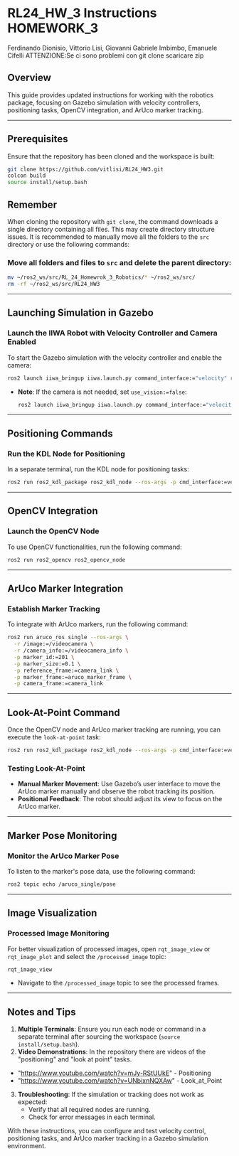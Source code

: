 # RL24_HW_3 Instructions HOMEWORK_3
Ferdinando Dionisio, Vittorio Lisi, Giovanni Gabriele Imbimbo, Emanuele Cifelli
ATTENZIONE:Se ci sono problemi con git clone scaricare zip
## Overview

This guide provides updated instructions for working with the robotics package, focusing on Gazebo simulation with velocity controllers, positioning tasks, OpenCV integration, and ArUco marker tracking.

---

## Prerequisites

Ensure that the repository has been cloned and the workspace is built:
```bash
git clone https://github.com/vitlisi/RL24_HW3.git
colcon build
source install/setup.bash
```
## Remember
When cloning the repository with `git clone`, the command downloads a single directory containing all files. This may create directory structure issues. It is recommended to manually move all the folders to the `src` directory or use the following commands:

### Move all folders and files to `src` and delete the parent directory:
```bash
mv ~/ros2_ws/src/RL_24_Homewrok_3_Robotics/* ~/ros2_ws/src/
rm -rf ~/ros2_ws/src/RL24_HW3
```

---

## Launching Simulation in Gazebo

### Launch the IIWA Robot with Velocity Controller and Camera Enabled
To start the Gazebo simulation with the velocity controller and enable the camera:
```bash
ros2 launch iiwa_bringup iiwa.launch.py command_interface:="velocity" robot_controller:="velocity_controller" use_sim:="true" use_vision:="true"
```

- **Note**: If the camera is not needed, set `use_vision:=false`:
  ```bash
  ros2 launch iiwa_bringup iiwa.launch.py command_interface:="velocity" robot_controller:="velocity_controller" use_sim:="true" use_vision:="false"
  ```

---

## Positioning Commands

### Run the KDL Node for Positioning
In a separate terminal, run the KDL node for positioning tasks:
```bash
ros2 run ros2_kdl_package ros2_kdl_node --ros-args -p cmd_interface:=velocity -p task:=positioning
```

---

## OpenCV Integration

### Launch the OpenCV Node
To use OpenCV functionalities, run the following command:
```bash
ros2 run ros2_opencv ros2_opencv_node
```

---

## ArUco Marker Integration

### Establish Marker Tracking
To integrate with ArUco markers, run the following command:
```bash
ros2 run aruco_ros single --ros-args \
  -r /image:=/videocamera \
  -r /camera_info:=/videocamera_info \
  -p marker_id:=201 \
  -p marker_size:=0.1 \
  -p reference_frame:=camera_link \
  -p marker_frame:=aruco_marker_frame \
  -p camera_frame:=camera_link
```

---

## Look-At-Point Command

Once the OpenCV node and ArUco marker tracking are running, you can execute the `look-at-point` task:
```bash
ros2 run ros2_kdl_package ros2_kdl_node --ros-args -p cmd_interface:=velocity -p task:=look-at-point
```

### Testing Look-At-Point
- **Manual Marker Movement**: Use Gazebo’s user interface to move the ArUco marker manually and observe the robot tracking its position.
- **Positional Feedback**: The robot should adjust its view to focus on the ArUco marker.

---

## Marker Pose Monitoring

### Monitor the ArUco Marker Pose
To listen to the marker's pose data, use the following command:
```bash
ros2 topic echo /aruco_single/pose
```

---

## Image Visualization

### Processed Image Monitoring
For better visualization of processed images, open `rqt_image_view` or `rqt_image_plot` and select the `/processed_image` topic:
```bash
rqt_image_view
```

- Navigate to the `/processed_image` topic to see the processed frames.

---

## Notes and Tips

1. **Multiple Terminals**: Ensure you run each node or command in a separate terminal after sourcing the workspace (`source install/setup.bash`).
2. **Video Demonstrations**: In the repository there are videos of the "positioning" and "look at point" tasks.
  - "https://www.youtube.com/watch?v=mJy-RStUUkE" - Positioning
  - "https://www.youtube.com/watch?v=UNbixnNQXAw" - Look_at_Point
3. **Troubleshooting**: If the simulation or tracking does not work as expected:
   - Verify that all required nodes are running.
   - Check for error messages in each terminal.

With these instructions, you can configure and test velocity control, positioning tasks, and ArUco marker tracking in a Gazebo simulation environment.
